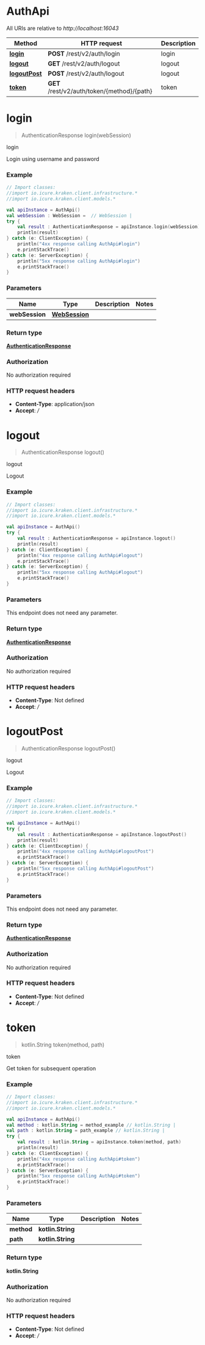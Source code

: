 # AuthApi

All URIs are relative to *http://localhost:16043*

Method | HTTP request | Description
------------- | ------------- | -------------
[**login**](AuthApi.md#login) | **POST** /rest/v2/auth/login | login
[**logout**](AuthApi.md#logout) | **GET** /rest/v2/auth/logout | logout
[**logoutPost**](AuthApi.md#logoutPost) | **POST** /rest/v2/auth/logout | logout
[**token**](AuthApi.md#token) | **GET** /rest/v2/auth/token/{method}/{path} | token


<a name="login"></a>
# **login**
> AuthenticationResponse login(webSession)

login

Login using username and password

### Example
```kotlin
// Import classes:
//import io.icure.kraken.client.infrastructure.*
//import io.icure.kraken.client.models.*

val apiInstance = AuthApi()
val webSession : WebSession =  // WebSession | 
try {
    val result : AuthenticationResponse = apiInstance.login(webSession)
    println(result)
} catch (e: ClientException) {
    println("4xx response calling AuthApi#login")
    e.printStackTrace()
} catch (e: ServerException) {
    println("5xx response calling AuthApi#login")
    e.printStackTrace()
}
```

### Parameters

Name | Type | Description  | Notes
------------- | ------------- | ------------- | -------------
 **webSession** | [**WebSession**](WebSession.md)|  |

### Return type

[**AuthenticationResponse**](AuthenticationResponse.md)

### Authorization

No authorization required

### HTTP request headers

 - **Content-Type**: application/json
 - **Accept**: */*

<a name="logout"></a>
# **logout**
> AuthenticationResponse logout()

logout

Logout

### Example
```kotlin
// Import classes:
//import io.icure.kraken.client.infrastructure.*
//import io.icure.kraken.client.models.*

val apiInstance = AuthApi()
try {
    val result : AuthenticationResponse = apiInstance.logout()
    println(result)
} catch (e: ClientException) {
    println("4xx response calling AuthApi#logout")
    e.printStackTrace()
} catch (e: ServerException) {
    println("5xx response calling AuthApi#logout")
    e.printStackTrace()
}
```

### Parameters
This endpoint does not need any parameter.

### Return type

[**AuthenticationResponse**](AuthenticationResponse.md)

### Authorization

No authorization required

### HTTP request headers

 - **Content-Type**: Not defined
 - **Accept**: */*

<a name="logoutPost"></a>
# **logoutPost**
> AuthenticationResponse logoutPost()

logout

Logout

### Example
```kotlin
// Import classes:
//import io.icure.kraken.client.infrastructure.*
//import io.icure.kraken.client.models.*

val apiInstance = AuthApi()
try {
    val result : AuthenticationResponse = apiInstance.logoutPost()
    println(result)
} catch (e: ClientException) {
    println("4xx response calling AuthApi#logoutPost")
    e.printStackTrace()
} catch (e: ServerException) {
    println("5xx response calling AuthApi#logoutPost")
    e.printStackTrace()
}
```

### Parameters
This endpoint does not need any parameter.

### Return type

[**AuthenticationResponse**](AuthenticationResponse.md)

### Authorization

No authorization required

### HTTP request headers

 - **Content-Type**: Not defined
 - **Accept**: */*

<a name="token"></a>
# **token**
> kotlin.String token(method, path)

token

Get token for subsequent operation

### Example
```kotlin
// Import classes:
//import io.icure.kraken.client.infrastructure.*
//import io.icure.kraken.client.models.*

val apiInstance = AuthApi()
val method : kotlin.String = method_example // kotlin.String | 
val path : kotlin.String = path_example // kotlin.String | 
try {
    val result : kotlin.String = apiInstance.token(method, path)
    println(result)
} catch (e: ClientException) {
    println("4xx response calling AuthApi#token")
    e.printStackTrace()
} catch (e: ServerException) {
    println("5xx response calling AuthApi#token")
    e.printStackTrace()
}
```

### Parameters

Name | Type | Description  | Notes
------------- | ------------- | ------------- | -------------
 **method** | **kotlin.String**|  |
 **path** | **kotlin.String**|  |

### Return type

**kotlin.String**

### Authorization

No authorization required

### HTTP request headers

 - **Content-Type**: Not defined
 - **Accept**: */*

